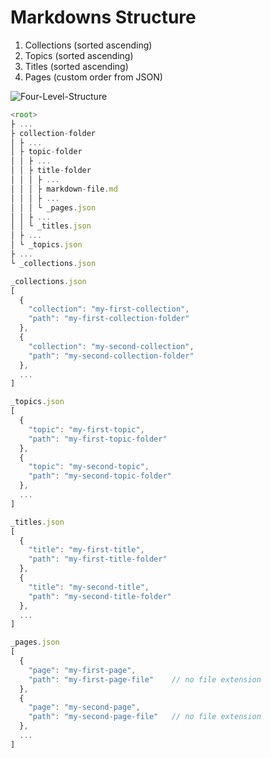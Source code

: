 # Markdowns Structure

1. Collections  (sorted ascending)
2. Topics       (sorted ascending)
3. Titles       (sorted ascending)
4. Pages        (custom order from JSON)

![Four-Level-Structure](./assets/four-levels-structure.png)

```js
<root>
├ ...
├ collection-folder
│ ├ ...
│ ├ topic-folder
│ │ ├ ...
│ │ ├ title-folder
│ │ │ ├ ...
│ │ │ ├ markdown-file.md
│ │ │ ├ ...
│ │ │ └ _pages.json
│ │ ├ ...
│ │ └ _titles.json
│ ├ ...
│ └ _topics.json
├ ...
└ _collections.json
```

```js
_collections.json
[
  {
    "collection": "my-first-collection",
    "path": "my-first-collection-folder"
  },
  {
    "collection": "my-second-collection",
    "path": "my-second-collection-folder"
  },
  ...
]

_topics.json
[
  {
    "topic": "my-first-topic",
    "path": "my-first-topic-folder"
  },
  {
    "topic": "my-second-topic",
    "path": "my-second-topic-folder"
  },
  ...
]

_titles.json
[
  {
    "title": "my-first-title",
    "path": "my-first-title-folder"
  },
  {
    "title": "my-second-title",
    "path": "my-second-title-folder"
  },
  ...
]

_pages.json
[
  {
    "page": "my-first-page",
    "path": "my-first-page-file"    // no file extension
  },
  {
    "page": "my-second-page",
    "path": "my-second-page-file"   // no file extension
  },
  ...
]
```
